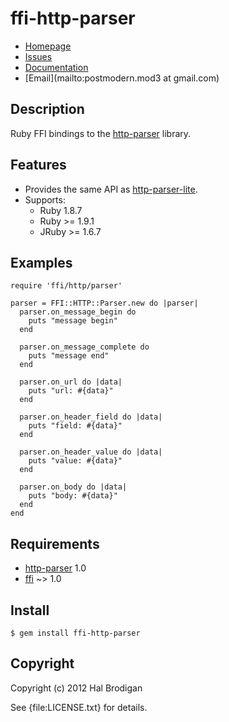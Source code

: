 # ffi-http-parser

* [Homepage](https://github.com/postmodern/ffi-http-parser#readme)
* [Issues](https://github.com/postmodern/ffi-http-parser/issues)
* [Documentation](http://rubydoc.info/gems/ffi-http-parser/frames)
* [Email](mailto:postmodern.mod3 at gmail.com)

## Description

Ruby FFI bindings to the [http-parser][1] library.

## Features

* Provides the same API as [http-parser-lite][2].
* Supports:
  * Ruby 1.8.7
  * Ruby >= 1.9.1
  * JRuby >= 1.6.7

## Examples

    require 'ffi/http/parser'

    parser = FFI::HTTP::Parser.new do |parser|
      parser.on_message_begin do
        puts "message begin"
      end

      parser.on_message_complete do
        puts "message end"
      end

      parser.on_url do |data|
        puts "url: #{data}"
      end

      parser.on_header_field do |data|
        puts "field: #{data}"
      end

      parser.on_header_value do |data|
        puts "value: #{data}"
      end

      parser.on_body do |data|
        puts "body: #{data}"
      end
    end

## Requirements

* [http-parser](https://github.com/joyent/http-parser#readme) 1.0
* [ffi](https://github.com/ffi/ffi#readme) ~> 1.0

## Install

    $ gem install ffi-http-parser

## Copyright

Copyright (c) 2012 Hal Brodigan

See {file:LICENSE.txt} for details.

[1]: https://github.com/joyent/http-parser#readme
[2]: https://github.com/deepfryed/http-parser-lite#readme
